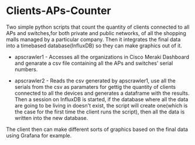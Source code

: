 # Clients-APs-Counter

Two simple python scripts that count the quantity of clients connected to all APs and switches,for both private and public networks,  of all the shopping malls managed by a particular company. Then it integrates the final data into a timebased database(InfluxDB) so they can make graphics out of it. 

- apscrawler1 - Accesses all the organizations in Cisco Meraki Dashboard and genarate a csv file containing all the APs and switches' serial numbers.

- apscrawler2 - Reads the csv generated by apscrawler1, use all the serials from the csv as paramaters for gettig the quantity of clients connected to all the devices and generates a dataframe with the results. Then a session on InfluxDB is started, if the database where all the data are going to be living in doesn't exist, the script will create one(which is the case for the first time the client runs the script), then all the data is written into the new database.

The client then can make different sorts of graphics based on the final data using Grafana for example.
